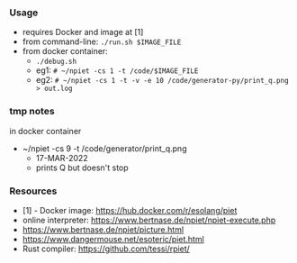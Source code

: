 
### Usage

* requires Docker and image at [1]
* from command-line: `./run.sh $IMAGE_FILE`
* from docker container:
    - `./debug.sh`
    - eg1: `# ~/npiet -cs 1 -t /code/$IMAGE_FILE`
    - eg2: `# ~/npiet -cs 1 -t -v -e 10 /code/generator-py/print_q.png > out.log`

### tmp notes 

in docker container
- ~/npiet -cs 9 -t /code/generator/print_q.png
    - 17-MAR-2022
    - prints Q but doesn't stop

### Resources

* [1] - Docker image: https://hub.docker.com/r/esolang/piet
* online interpreter: https://www.bertnase.de/npiet/npiet-execute.php
* https://www.bertnase.de/npiet/picture.html
* https://www.dangermouse.net/esoteric/piet.html
* Rust compiler: https://github.com/tessi/rpiet/ 
